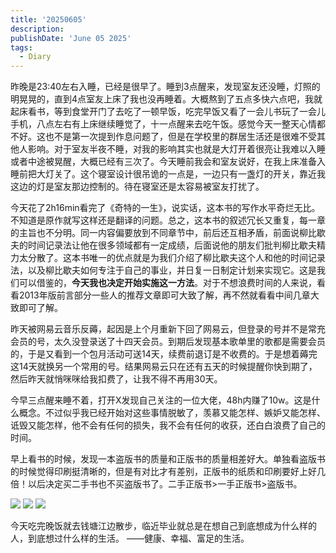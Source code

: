 ```yaml
---
title: '20250605'
description: 
publishDate: 'June 05 2025'
tags:
  - Diary
---
```


昨晚是23:40左右入睡，已经是很早了。睡到3点醒来，发现室友还没睡，灯照的明晃晃的，直到4点室友上床了我也没再睡着。大概熬到了五点多快六点吧，我就起床看书，等到食堂开门了去吃了一顿早饭，吃完早饭又看了一会儿书玩了一会儿手机，八点左右有上床继续睡觉了，十一点醒来去吃午饭。感觉今天一整天心情都不好。这也不是第一次提到作息问题了，但是在学校里的群居生活还是很难不受其他人影响。对于室友半夜不睡，对我的影响其实也就是大灯开着很亮让我难以入睡或者中途被晃醒，大概已经有三次了。今天睡前我会和室友说好，在我上床准备入睡前把大灯关了。这个寝室设计很吊诡的一点是，一边只有一盏灯的开关，靠近我这边的灯是室友那边控制的。待在寝室还是太容易被室友打扰了。

今天花了2h16min看完了《奇特的一生》，说实话，这本书的写作水平奇烂无比。不知道是原作就写这样还是翻译的问题。总之，这本书的叙述冗长又重复，每一章的主旨也不分明。同一内容偏要放到不同章节中，前后还互相矛盾，前面说柳比歇夫的时间记录法让他在很多领域都有一定成绩，后面说他的朋友们批判柳比歇夫精力太分散了。这本书唯一的优点就是为我们介绍了柳比歇夫这个人和他的时间记录法，以及柳比歇夫如何专注于自己的事业，并日复一日制定计划来实现它。这是我们可以借鉴的，**今天我也决定开始实施这一方法**。对于不想浪费时间的人来说，看看2013年版前言部分一些人的推荐文章即可大致了解，再不然就看看中间几章大致即可了解。

昨天被网易云音乐反薅，起因是上个月重新下回了网易云，但登录的号并不是常充会员的号，太久没登录送了十四天会员。到期后发现基本歌单里的歌都是需要会员的，于是又看到一个包月活动可送14天，续费前退订是不收费的。于是想着薅完这14天就换另一个常用的号。结果网易云只在还有五天的时候提醒你快到期了，然后昨天就悄咪咪给我扣费了，让我不得不再用30天。

今早三点醒来睡不着，打开X发现自己关注的一位大佬，48h内赚了10w。这是什么概念。不过似乎我已经开始对这些事情脱敏了，羡慕又能怎样、嫉妒又能怎样、诋毁又能怎样，他不会有任何的损失，我不会有任何的收获，还白白浪费了自己的时间。

早上看书的时候，发现一本盗版书的质量和正版书的质量相差好大。单独看盗版书的时候觉得印刷挺清晰的，但是有对比才有差别，正版书的纸质和印刷要好上好几倍！以后决定买二手书也不买盗版书了。二手正版书>一手正版书>盗版书。

![ ](https://ad0e046.webp.li/qiantangjiang1.jpg)
![ ](https://ad0e046.webp.li/qinatangjiang2.jpg)
![ ](https://ad0e046.webp.li/qiantangjiang3.jpg)

今天吃完晚饭就去钱塘江边散步，临近毕业就总是在想自己到底想成为什么样的人，到底想过什么样的生活。
——健康、幸福、富足的生活。